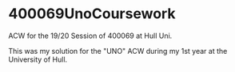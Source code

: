 # 400069UnoCoursework
ACW for the 19/20 Session of 400069 at Hull Uni.

This was my solution for the "UNO" ACW during my 1st year at the University of Hull.
